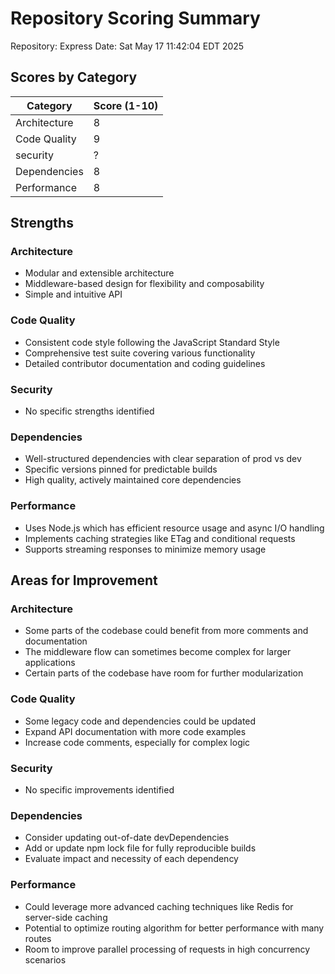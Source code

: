 # Repository Scoring Summary
Repository: Express
Date: Sat May 17 11:42:04 EDT 2025

## Scores by Category

| Category | Score (1-10) |
|----------|--------------|
| Architecture | 8 |
| Code Quality | 9 |
| security | ? |
| Dependencies | 8 |
| Performance | 8 |

## Strengths

### Architecture
- Modular and extensible architecture
- Middleware-based design for flexibility and composability
- Simple and intuitive API

### Code Quality
- Consistent code style following the JavaScript Standard Style
- Comprehensive test suite covering various functionality
- Detailed contributor documentation and coding guidelines

### Security
- No specific strengths identified

### Dependencies
- Well-structured dependencies with clear separation of prod vs dev
- Specific versions pinned for predictable builds
- High quality, actively maintained core dependencies

### Performance
- Uses Node.js which has efficient resource usage and async I/O handling
- Implements caching strategies like ETag and conditional requests
- Supports streaming responses to minimize memory usage

## Areas for Improvement

### Architecture
- Some parts of the codebase could benefit from more comments and documentation
- The middleware flow can sometimes become complex for larger applications
- Certain parts of the codebase have room for further modularization

### Code Quality
- Some legacy code and dependencies could be updated
- Expand API documentation with more code examples
- Increase code comments, especially for complex logic

### Security
- No specific improvements identified

### Dependencies
- Consider updating out-of-date devDependencies
- Add or update npm lock file for fully reproducible builds
- Evaluate impact and necessity of each dependency

### Performance
- Could leverage more advanced caching techniques like Redis for server-side caching
- Potential to optimize routing algorithm for better performance with many routes
- Room to improve parallel processing of requests in high concurrency scenarios

